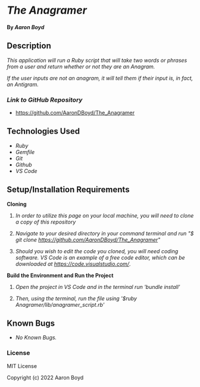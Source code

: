 # _The Anagramer_

#### By _**Aaron Boyd**_

## Description

_This application will run a Ruby script that will take two words or phrases from a user and return whether or not they are an Anagram._

_If the user inputs are not an anagram, it will tell them if their input is, in fact, an Antigram._ 

### _Link to GitHub Repository_

* https://github.com/AaronDBoyd/The_Anagramer

## Technologies Used
* _Ruby_
* _Gemfile_
* _Git_
* _Github_
* _VS Code_


## Setup/Installation Requirements 

**Cloning**

1) _In order to utilize this page on your local machine, you will need to clone a copy of this repository_

2) _Navigate to your desired directory in your command terminal and run "$ git clone https://github.com/AaronDBoyd/The_Anagramer"_

3) _Should you wish to edit the code you cloned, you will need coding software. VS Code is an example of a free code editor, which can be downloaded at https://code.visualstudio.com/_.

**Build the Environment and Run the Project** 

1) _Open the project in VS Code and in the terminal run 'bundle install'_

2) _Then, using the terminal, run the file using '$ruby Anagramer/lib/anagramer_script.rb'_  

## Known Bugs 

* _No Known Bugs._  

### License

MIT License

Copyright (c) 2022 Aaron Boyd